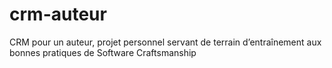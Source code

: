 # crm-auteur
CRM pour un auteur, projet personnel servant de terrain d’entraînement aux bonnes pratiques de Software Craftsmanship
